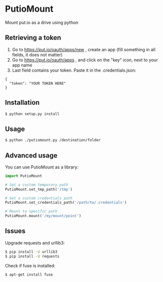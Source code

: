 # PutioMount
Mount put.io as a drive using python

## Retrieving a token
1) Go to https://put.io/oauth/apps/new , create an app (fill something in all fields, it does not matter)  
2) Go to https://put.io/oauth/apps , and click on the "key" icon, next to your app name  
3) Last field contains your token. Paste it in the .credentials.json:
```
{
  "token": "YOUR TOKEN HERE"
}
```

## Installation
```bash
$ python setup.py install
```

## Usage
```bash
$ python ./putiomount.py /destination/folder
```

## Advanced usage
You can use PutioMount as a library:
```python
import PutioMount

# Set a custom temporary path
PutioMount.set_tmp_path('/tmp')

# Set a custom credentials path
PutioMount.set_credentials_path('/path/to/.credentials')

# Mount to specific path
PutioMount.mount('/my/mount/point')
```

## Issues
Upgrade requests and urllib3:
```bash
$ pip install -U urllib3
$ pip install -U requests
```

Check if fuse is installed:
```bash
$ apt-get install fuse
```

